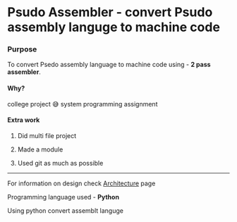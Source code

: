 # Psudo Assembler - convert Psudo assembly languge to machine code

### Purpose

To convert Psedo assembly language to machine code using - **2 pass assembler**.

#### Why?

college project :sweat_smile: system programming assignment

#### Extra work

1. Did multi file project

2. Made a module

3. Used git as much as possible

   

---

For information on design check [Architecture](/Assembler%20Architecture.md) page

Programming language used - **Python**

Using python convert assemblt languge